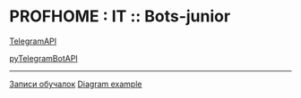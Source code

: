 # PROFHOME : IT :: Bots-junior

[TelegramAPI](https://core.telegram.org/bots/api)

[pyTelegramBotAPI](https://github.com/eternnoir/pyTelegramBotAPI)

---

[Записи обучалок](https://drive.google.com/drive/folders/1E3zBqvRaqwqlZgW28r8QftBsML1kcNnb?usp=sharing)
[Diagram example](https://drive.google.com/file/d/1XcEWSeTFd4lPywV3b4Za7mT3hF96M7bm/view?usp=sharing)
